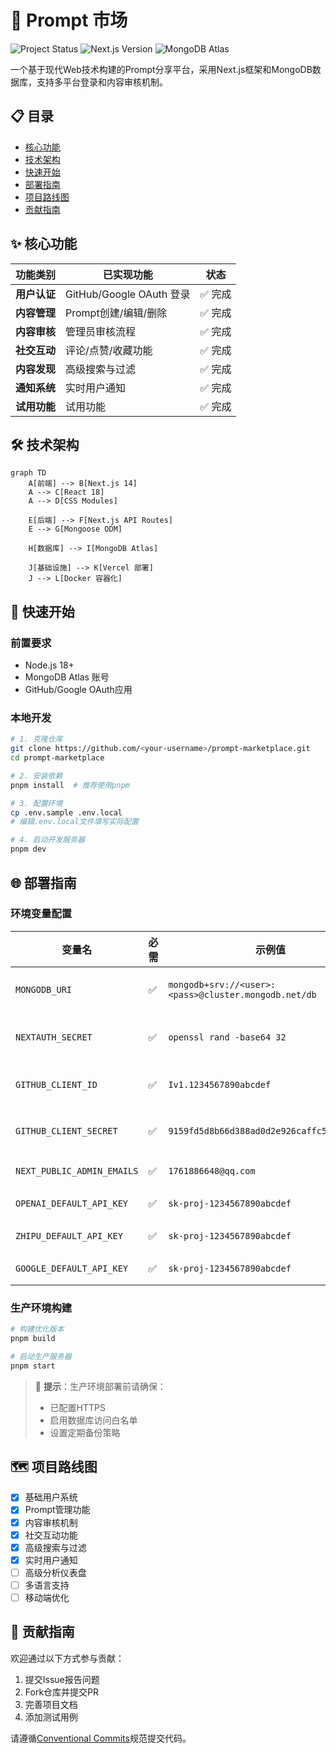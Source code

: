 # 🚀 Prompt 市场

![Project Status](https://img.shields.io/badge/status-active-success.svg)
![Next.js Version](https://img.shields.io/badge/next.js-14.2.3-blue.svg)
![MongoDB Atlas](https://img.shields.io/badge/MongoDB-7.0-green.svg)

一个基于现代Web技术构建的Prompt分享平台，采用Next.js框架和MongoDB数据库，支持多平台登录和内容审核机制。

## 📋 目录
- [核心功能](#✨-核心功能)
- [技术架构](#🛠️-技术架构)
- [快速开始](#🚀-快速开始)
- [部署指南](#🌐-部署指南)
- [项目路线图](#🗺️-项目路线图)
- [贡献指南](#🤝-贡献指南)

## ✨ 核心功能

| 功能类别       | 已实现功能                            | 状态    |
|----------------|-------------------------------------|---------|
| **用户认证**    | GitHub/Google OAuth 登录            | ✅ 完成 |
| **内容管理**    | Prompt创建/编辑/删除                 | ✅ 完成 |
| **内容审核**    | 管理员审核流程                       | ✅ 完成 |
| **社交互动**    | 评论/点赞/收藏功能                   | ✅ 完成 |
| **内容发现**    | 高级搜索与过滤                       | ✅ 完成 |
| **通知系统**    | 实时用户通知                         | ✅ 完成 |
| **试用功能**    | 试用功能                             | ✅ 完成 |

## 🛠️ 技术架构

```mermaid
graph TD
    A[前端] --> B[Next.js 14]
    A --> C[React 18]
    A --> D[CSS Modules]
    
    E[后端] --> F[Next.js API Routes]
    E --> G[Mongoose ODM]
    
    H[数据库] --> I[MongoDB Atlas]
    
    J[基础设施] --> K[Vercel 部署]
    J --> L[Docker 容器化]
```

## 🚀 快速开始

### 前置要求
- Node.js 18+
- MongoDB Atlas 账号
- GitHub/Google OAuth应用

### 本地开发
```bash
# 1. 克隆仓库
git clone https://github.com/<your-username>/prompt-marketplace.git
cd prompt-marketplace

# 2. 安装依赖
pnpm install  # 推荐使用pnpm

# 3. 配置环境
cp .env.sample .env.local
# 编辑.env.local文件填写实际配置

# 4. 启动开发服务器
pnpm dev
```

## 🌐 部署指南

### 环境变量配置
| 变量名                   | 必需 | 示例值                          | 说明                      |
|--------------------------|------|---------------------------------|-------------------------|
| `MONGODB_URI`            | ✅   | `mongodb+srv://<user>:<pass>@cluster.mongodb.net/db` | MongoDB连接字符串       |
| `NEXTAUTH_SECRET`        | ✅   | `openssl rand -base64 32`       | 至少32位的随机字符串     |
| `GITHUB_CLIENT_ID`       | ✅   | `Iv1.1234567890abcdef`          | GitHub OAuth客户端ID     |
| `GITHUB_CLIENT_SECRET`  | ✅   | `9159fd5d8b66d388ad0d2e926caffc55940fe2a8` | GitHub OAuth客户端密钥 |
| `NEXT_PUBLIC_ADMIN_EMAILS` | ✅   | `1761886648@qq.com` | 管理员邮箱列表 |
| `OPENAI_DEFAULT_API_KEY`   | ✅   | `sk-proj-1234567890abcdef` | OpenAI API密钥 |
| `ZHIPU_DEFAULT_API_KEY`    | ✅   | `sk-proj-1234567890abcdef` | 智谱 API密钥 |
| `GOOGLE_DEFAULT_API_KEY`   | ✅   | `sk-proj-1234567890abcdef` | Google API密钥 |

### 生产环境构建
```bash
# 构建优化版本
pnpm build

# 启动生产服务器
pnpm start
```

> 📌 **提示**：生产环境部署前请确保：
> - 已配置HTTPS
> - 启用数据库访问白名单
> - 设置定期备份策略

## 🗺️ 项目路线图

- [x] 基础用户系统
- [x] Prompt管理功能
- [x] 内容审核机制
- [x] 社交互动功能
- [x] 高级搜索与过滤
- [x] 实时用户通知
- [ ] 高级分析仪表盘
- [ ] 多语言支持
- [ ] 移动端优化

## 🤝 贡献指南

欢迎通过以下方式参与贡献：
1. 提交Issue报告问题
2. Fork仓库并提交PR
3. 完善项目文档
4. 添加测试用例

请遵循[Conventional Commits](https://www.conventionalcommits.org/)规范提交代码。
